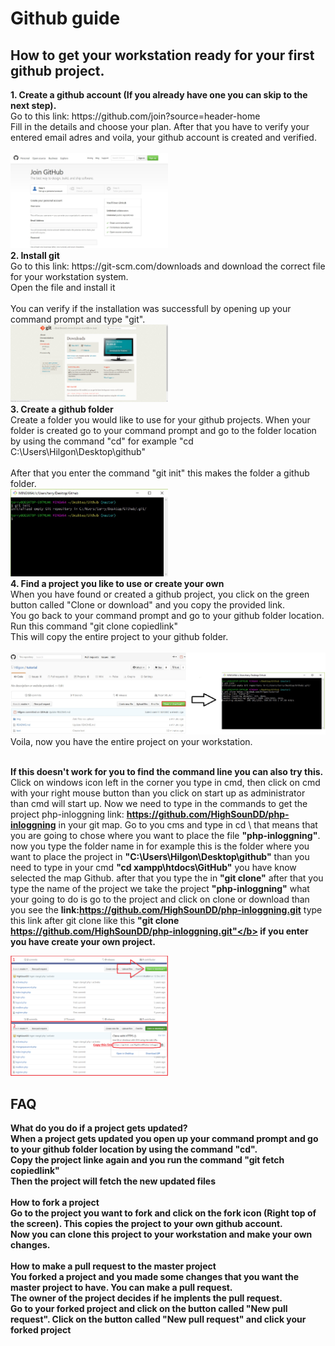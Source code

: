# Github guide

<h2>How to get your workstation ready for your first github project.</h2>
<b>1. Create a github account (If you already have one you can skip to the next step).<br /></b>
Go to this link: https://github.com/join?source=header-home<br />
Fill in the details and choose your plan. After that you have to verify your entered email adres and voila, your github account is created and verified. <br> <br />
<img src="img/screen1.jpg" width="50%">
<br />
<b>2. Install git<br /></b>
Go to this link: https://git-scm.com/downloads and download the correct file for your workstation system.<br />
Open the file and install it <br> <br />
You can verify if the installation was successfull by opening up your command prompt and type "git".<br />
<img src="img/screen2.png" width="50%">
<br />
<b>3. Create a github folder</b><br />
Create a folder you would like to use for your github projects.
When your folder is created go to your command prompt and go to the folder location by using the command "cd" for example "cd C:\Users\Hilgon\Desktop\github" <br> <br />
After that you enter the command "git init" this makes the folder a github folder.<br />
<img src="img/screen3.jpg" width="50%">
<br />
<b>4. Find a project you like to use or create your own</b><br />
When you have found or created a github project, you click on the green button called "Clone or download" and you copy the provided link.<br />
You go back to your command prompt and go to your github folder location.<br />
Run this command "git clone copiedlink"<br />
This will copy the entire project to your github folder. <br> <br />
<img src="img/screen4.jpg"> <br>
Voila, now you have the entire project on your workstation.<br />
<br />

<b>If this doesn't work for you to find the command line you can also try this.</b><br />
Click on windows icon left in the corner you type in cmd, then click on cmd with your right mouse button than you click on start up as administrator than cmd will start up. Now we need to type in the commands to get the project php-inloggning link: <b>https://github.com/HighSounDD/php-inloggning</b> in your git map. Go to you cms and type in cd \ that means that you are going to chose where you want to place the file <b>"php-inloggning"</b>. now you type the folder name in for example this is the folder where you want to place the project in <b>"C:\Users\Hilgon\Desktop\github"</b> than you need to type in your cmd <b>"cd xampp\htdocs\GitHub"</b> you have know selected the map Github. after that you type the in <b>"git clone"</b> after that you type the name of the project we take the project <b>"php-inloggning"</b> what your going to do is go to the project and click on clone or download than you see the <b>link:https://github.com/HighSounDD/php-inloggning.git</b> type this link after git clone  like this <b>"git clone https://github.com/HighSounDD/php-inloggning.git"</b> if you enter you have create your own project. <br>

<img src="img/uitleg.png" width="50%" height="50%"> <br>

<h2> FAQ </h2>
<b>What do you do if a project gets updated?</b><br />
When a project gets updated you open up your command prompt and go to your github folder location by using the command "cd".<br />
Copy the project linke again and you run the command "git fetch copiedlink"<br />
Then the project will fetch the new updated files<br />
<br />
<b>How to fork a project</b><br />
Go to the project you want to fork and click on the fork icon (Right top of the screen). This copies the project to your own github account.<br />
Now you can clone this project to your workstation and make your own changes.<br />
<br />
<b>How to make a pull request to the master project</b><br />
You forked a project and you made some changes that you want the master project to have. You can make a pull request.<br />
The owner of the project decides if he implents the pull request.<br />
Go to your forked project and click on the button called "New pull request".
Click on the button called "New pull request" and click your forked project
<br />
